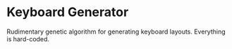 # Keyboard Generator

Rudimentary genetic algorithm for generating keyboard layouts. Everything is hard-coded.
